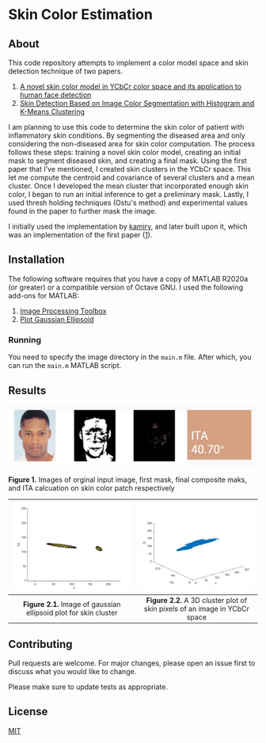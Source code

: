# Skin Color Estimation

## About
This code repository attempts to implement a color model space and skin detection technique of two papers.
1. [A novel skin color model in YCbCr color space and its application to human face detection](https://ieeexplore.ieee.org/document/1038016)
2. [Skin Detection Based on Image Color Segmentation with Histogram and
K-Means Clustering](http://www.eleco.org.tr/openconf_2017/modules/request.php?module=oc_proceedings&action=view.php&id=248&file=1/248.pdf&a=Accept+as+Lecture)

I am planning to use this code to determine the skin color of patient with inflammatory skin conditions. By segmenting the diseased area and only considering the non-diseased area for skin color computation.  The process follows these steps: training a novel skin color model, creating an initial mask to segment diseased skin, and creating a final mask. Using the first paper that I’ve mentioned, I created skin clusters in the YCbCr space. This let me compute the centroid and covariance of several clusters and a mean cluster. Once I developed the mean cluster that incorporated enough skin color, I began to run an initial inference to get a preliminary mask. Lastly, I used thresh holding techniques (Ostu's method) and experimental values found in the paper to further mask the image.


I initially used the implementation by [kamiry](https://github.com/kamiry/Skin-Color-Model), and later built upon it, which was an implementation of the first paper ([1]((https://ieeexplore.ieee.org/document/1038016))).

## Installation
The following software requires that you have a copy of MATLAB R2020a (or greater) or a compatible version of Octave GNU. I used the following add-ons for MATLAB:
1. [Image Processing Toolbox](https://www.mathworks.com/products/image.html)
2. [Plot Gaussian Ellipsoid](https://www.mathworks.com/matlabcentral/fileexchange/16543-plot_gaussian_ellipsoid)

### Running
You need to specify the image directory in the `main.m` file. After which, you can run the `main.m` MATLAB script.

## Results
![results](https://github.com/gitUmaru/skin-color-estimation/blob/main/README_assets/full_results.JPG?raw=true)

**Figure 1.** Images of orginal input image, first mask, final composite maks, and ITA calcuation on skin color patch respectively

![](https://github.com/gitUmaru/skin-color-estimation/blob/main/README_assets/cluster.jpg?raw=true)|![](https://github.com/gitUmaru/skin-color-estimation/blob/main/README_assets/ycbcr.jpg?raw=true)|
:-------------------------:|:-------------------------:|
**Figure 2.1.** Image of gaussian ellipsoid plot for skin cluster| **Figure 2.2.** A 3D cluster plot of skin pixels of an image in YCbCr space|

## Contributing
Pull requests are welcome. For major changes, please open an issue first to discuss what you would like to change.

Please make sure to update tests as appropriate.

## License
[MIT](https://choosealicense.com/licenses/mit/)
